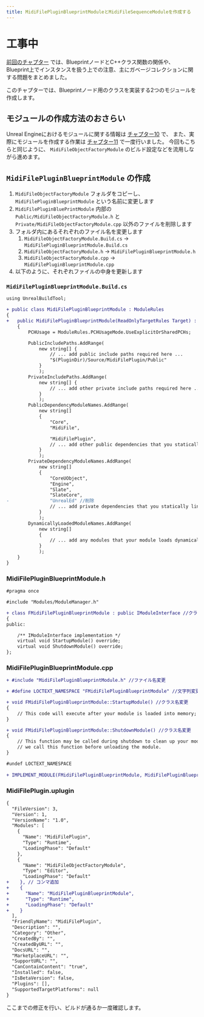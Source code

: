 ```yaml
---
title: MidiFilePluginBlueprintModuleとMidiFileSequenceModuleを作成する
---
```


# 工事中

[前回のチャプター](./16) では、BlueprintノードとC++クラス関数の関係や、
Blueprint上でインスタンスを扱う上での注意、主にガベージコレクションに関する問題をまとめました。

このチャプターでは、Blueprintノード用のクラスを実装する2つのモジュールを作成します。

## モジュールの作成方法のおさらい

Unreal Engineにおけるモジュールに関する情報は [チャプター10](./10) で、
また、実際にモジュールを作成する作業は [チャプター11](./11) で一度行いました。
今回もこちらと同じように、 `MidiFileObjectFactoryModule` のビルド設定などを流用しながら進めます。

## `MidiFilePluginBlueprintModule` の作成 

1. `MidiFileObjectFactoryModule` フォルダをコピーし、 `MidiFilePluginBlueprintModule` という名前に変更します
2. `MidiFilePluginBluePrintModule` 内部の `Public/MidiFileObjectFactoryModule.h` と `Private/MidiFileObjectFactoryModule.cpp` 以外のファイルを削除します
3. フォルダ内にあるそれぞれのファイル名を変更します
   1. `MidiFileObjectFactoryModule.Build.cs` -> `MidiFilePluginBlueprintModule.Build.cs`
   2. `MidiFileObjectFactoryModule.h`        -> `MidiFilePluginBlueprintModule.h`
   3. `MidiFileObjectFactoryModule.cpp`      -> `MidiFilePluginBlueprintModule.cpp`
4. 以下のように、それぞれファイルの中身を更新します

### `MidiFilePluginBlueprintModule.Build.cs`

```diff cs
using UnrealBuildTool;

+ public class MidiFilePluginBlueprintModule : ModuleRules
{
+ 	public MidiFilePluginBlueprintModule(ReadOnlyTargetRules Target) : base(Target)
	{
		PCHUsage = ModuleRules.PCHUsageMode.UseExplicitOrSharedPCHs;

		PublicIncludePaths.AddRange(
			new string[] {
				// ... add public include paths required here ...
				"$(PluginDir)/Source/MidiFilePlugin/Public"
			}
			);
		PrivateIncludePaths.AddRange(
			new string[] {
				// ... add other private include paths required here ...
			}
			);
		PublicDependencyModuleNames.AddRange(
			new string[]
			{
				"Core",
				"MidiFile",

				"MidiFilePlugin",
				// ... add other public dependencies that you statically link with here ...
			}
			);
		PrivateDependencyModuleNames.AddRange(
			new string[]
			{
				"CoreUObject",
				"Engine",
				"Slate",
				"SlateCore",
-				"UnrealEd" //削除
				// ... add private dependencies that you statically link with here ...	
			}
			);
		DynamicallyLoadedModuleNames.AddRange(
			new string[]
			{
				// ... add any modules that your module loads dynamically here ...
			}
			);
	}
}
```

### MidiFilePluginBlueprintModule.h

```diff cpp
#pragma once

#include "Modules/ModuleManager.h"

+ class FMidiFilePluginBlueprintModule : public IModuleInterface //クラス名変更
{
public:

	/** IModuleInterface implementation */
	virtual void StartupModule() override;
	virtual void ShutdownModule() override;
};
```

### MidiFilePluginBlueprintModule.cpp

```diff cpp
+ #include "MidiFilePluginBlueprintModule.h" //ファイル名変更

+ #define LOCTEXT_NAMESPACE "FMidiFilePluginBlueprintModule" //文字列変更

+ void FMidiFilePluginBlueprintModule::StartupModule() //クラス名変更
{
	// This code will execute after your module is loaded into memory; the exact timing is specified in the .uplugin file per-module
}

+ void FMidiFilePluginBlueprintModule::ShutdownModule() //クラス名変更
{
	// This function may be called during shutdown to clean up your module.  For modules that support dynamic reloading,
	// we call this function before unloading the module.
}

#undef LOCTEXT_NAMESPACE
	
+ IMPLEMENT_MODULE(FMidiFilePluginBlueprintModule, MidiFilePluginBlueprintModule) // 変数2つとも名称変更
```

### MidiFilePlugin.uplugin

```diff json
{
  "FileVersion": 3,
  "Version": 1,
  "VersionName": "1.0",
  "Modules": [
    {
      "Name": "MidiFilePlugin",
      "Type": "Runtime",
      "LoadingPhase": "Default"
    },
    {
      "Name": "MidiFileObjectFactoryModule",
      "Type": "Editor",
      "LoadingPhase": "Default"
+    }, // コンマ追加
+    {
+      "Name": "MidiFilePluginBlueprintModule",
+      "Type": "Runtime",
+      "LoadingPhase": "Default"
+    }
  ],
  "FriendlyName": "MidiFilePlugin",
  "Description": "",
  "Category": "Other",
  "CreatedBy": "",
  "CreatedByURL": "",
  "DocsURL": "",
  "MarketplaceURL": "",
  "SupportURL": "",
  "CanContainContent": "true",
  "Installed": false,
  "IsBetaVersion": false,
  "Plugins": [],
  "SupportedTargetPlatforms": null
}
```

ここまでの修正を行い、ビルドが通るか一度確認します。